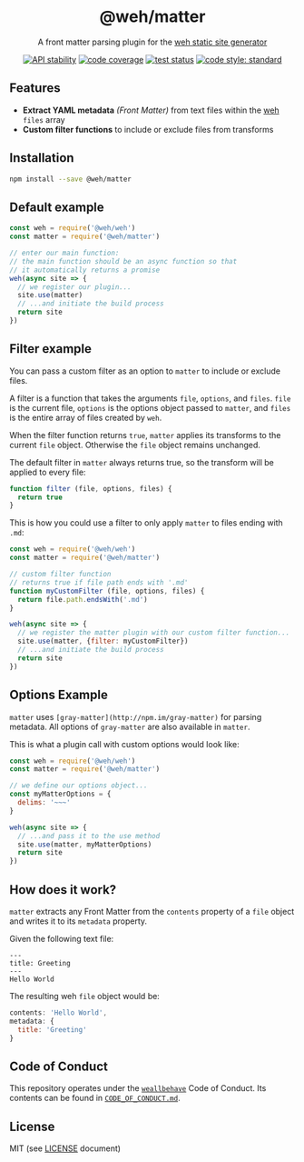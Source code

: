 <h1 align="center">
  @weh/matter
</h1>

<p align="center">
  A front matter parsing plugin for the <a href="https://github.com/wehjs/weh">weh static site generator</a>
</p>

<p align="center">
  <!-- Stability -->
  <a href="https://nodejs.org/api/documentation.html#documentation_stability_index"><img src="https://img.shields.io/badge/stability-stable-green.svg?style=flat-square"
  alt="API stability"></a>
  <!-- code coverage -->
  <a href="https://codecov.io/gh/wehjs/matter"><img src="https://img.shields.io/codecov/c/github/wehjs/matter.svg?style=flat-square"
  alt="code coverage"></a>
  <!-- travis ci -->
  <a href="https://travis-ci.org/wehjs/matter"><img src="https://img.shields.io/travis/wehjs/matter.svg?style=flat-square"
  alt="test status"></a>
  <!-- code style -->
  <a href="https://github.com/feross/standard"><img src="https://img.shields.io/badge/code%20style-standard-blue.svg?style=flat-square"
  alt="code style: standard"></a>
</p>

## Features

- **Extract YAML metadata** _(Front Matter)_ from text files within the [weh](https://github.com/wehjs/weh) `files` array
- **Custom filter functions** to include or exclude files from transforms

## Installation

```sh
npm install --save @weh/matter
```

## Default example

```js
const weh = require('@weh/weh')
const matter = require('@weh/matter')

// enter our main function:
// the main function should be an async function so that
// it automatically returns a promise
weh(async site => {
  // we register our plugin...
  site.use(matter)
  // ...and initiate the build process
  return site
})
```

## Filter example

You can pass a custom filter as an option to `matter` to include or exclude files.

A filter is a function that takes the arguments `file`, `options`, and `files`. `file` is the current file, `options` is the options object passed to `matter`, and `files` is the entire array of files created by `weh`.

When the filter function returns `true`, `matter` applies its transforms to the current `file` object. Otherwise the `file` object remains unchanged.

The default filter in `matter` always returns true, so the transform will be applied to every file:

```js
function filter (file, options, files) {
  return true
}
```

This is how you could use a filter to only apply `matter` to files ending with `.md`:

```js
const weh = require('@weh/weh')
const matter = require('@weh/matter')

// custom filter function
// returns true if file path ends with '.md'
function myCustomFilter (file, options, files) {
  return file.path.endsWith('.md')
}

weh(async site => {
  // we register the matter plugin with our custom filter function...
  site.use(matter, {filter: myCustomFilter})
  // ...and initiate the build process
  return site
})
```

## Options Example

`matter` uses `[gray-matter](http://npm.im/gray-matter)` for parsing metadata. All options of `gray-matter` are also available in `matter`.

This is what a plugin call with custom options would look like:

```js
const weh = require('@weh/weh')
const matter = require('@weh/matter')

// we define our options object...
const myMatterOptions = {
  delims: '~~~'
}

weh(async site => {
  // ...and pass it to the use method
  site.use(matter, myMatterOptions)
  return site
})
```

## How does it work?

`matter` extracts any Front Matter from the `contents` property of a `file` object and writes it to its `metadata` property.

Given the following text file:

```
---
title: Greeting
---
Hello World
```

The resulting weh `file` object would be:

```js
contents: 'Hello World',
metadata: {
  title: 'Greeting'
}
```

## Code of Conduct

This repository operates under the [`weallbehave`](https://github.com/wealljs/weallbehave) Code of Conduct. Its contents can be found in [`CODE_OF_CONDUCT.md`](CODE_OF_CONDUCT.md).

## License

MIT (see [LICENSE](LICENSE) document)

